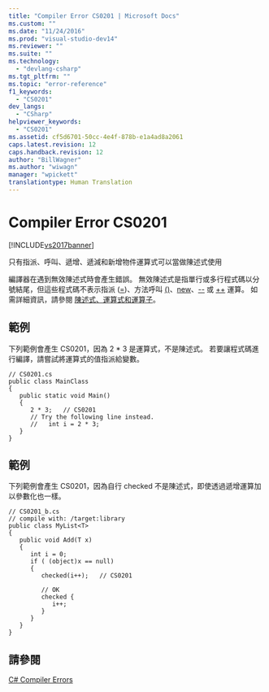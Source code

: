 ```yaml
---
title: "Compiler Error CS0201 | Microsoft Docs"
ms.custom: ""
ms.date: "11/24/2016"
ms.prod: "visual-studio-dev14"
ms.reviewer: ""
ms.suite: ""
ms.technology: 
  - "devlang-csharp"
ms.tgt_pltfrm: ""
ms.topic: "error-reference"
f1_keywords: 
  - "CS0201"
dev_langs: 
  - "CSharp"
helpviewer_keywords: 
  - "CS0201"
ms.assetid: cf5d6701-50cc-4e4f-878b-e1a4ad8a2061
caps.latest.revision: 12
caps.handback.revision: 12
author: "BillWagner"
ms.author: "wiwagn"
manager: "wpickett"
translationtype: Human Translation
---
```

# Compiler Error CS0201
[!INCLUDE[vs2017banner](../../../csharp/includes/vs2017banner.md)]

只有指派、呼叫、遞增、遞減和新增物件運算式可以當做陳述式使用  
  
 編譯器在遇到無效陳述式時會產生錯誤。  無效陳述式是指單行或多行程式碼以分號結尾，但這些程式碼不表示指派 \([\=](../../../csharp/language-reference/operators/assignment-operator.md)\)、方法呼叫 [\(\)](../../../csharp/language-reference/operators/invocation-operator.md)、[new](../../../csharp/language-reference/keywords/new.md)、[\-\-](../../../csharp/language-reference/operators/decrement-operator.md) 或 [\+\+](../../../csharp/language-reference/operators/increment-operator.md) 運算。  如需詳細資訊，請參閱 [陳述式、運算式和運算子](../../../csharp/programming-guide/statements-expressions-operators/index.md)。  
  
## 範例  
 下列範例會產生 CS0201，因為 2 \* 3 是運算式，不是陳述式。  若要讓程式碼進行編譯，請嘗試將運算式的值指派給變數。  
  
```  
// CS0201.cs  
public class MainClass  
{  
   public static void Main()  
   {  
      2 * 3;   // CS0201  
      // Try the following line instead.  
      //   int i = 2 * 3;  
   }  
}  
```  
  
## 範例  
 下列範例會產生 CS0201，因為自行 checked 不是陳述式，即使透過遞增運算加以參數化也一樣。  
  
```  
// CS0201_b.cs  
// compile with: /target:library  
public class MyList<T>   
{  
   public void Add(T x)  
   {  
      int i = 0;  
      if ( (object)x == null)  
      {  
         checked(i++);   // CS0201  
  
         // OK  
         checked {  
            i++;   
         }  
      }  
   }  
}  
```  
  
## 請參閱  
 [C\# Compiler Errors](../../../csharp/language-reference/compiler-messages/index.md)